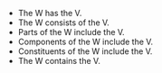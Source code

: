   - The W has the V.
  - The W consists of the V.
  - Parts of the W include the V.
  - Components of the W include the V.
  - Constituents of the W include the V.
  - The W contains the V.
